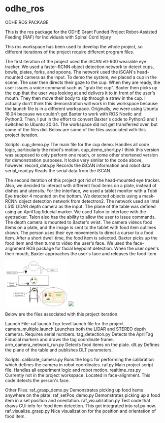 # odhe_ros
ODHE ROS PACKAGE

This is the ros package for the ODHE Grant Funded Project
Robot-Assisted Feeding (RAF) for Individuals with Spinal Cord Injury

This ros workspace has been used to develop the whole  project,
so different iterations of the project require different program files.

The first iteration of the project used the iSCAN etl-600 wearable
eye tracker. We used a faster-RCNN object detection network to detect cups, 
bowls, plates, forks, and spoons. The network used the iSCAN's head-mounted 
camera as the input. To demo the system,  we placed a cup in
the scene. The user then directs their gaze to the cup. When they are 
ready, the user issues a voice command such as "grab the cup". Baxter then 
picks up the cup that the user was looking at and delivers it to in front 
of the user's mouth. They then move their body to sip through a straw in 
the cup. I actually don't think this demonstration will work in this 
workspace because the launch file is in a different workspace. Originally, 
we were using Ubuntu 18.04 because we couldn't get Baxter to work with ROS 
Noetic and Python3. Then, I put in the effort to convert Baxter's code to 
Python3 and I switched to Ubuntu 20.04. The workspace did not get 
transferred over, but some of the files did. Below are some of the files 
associated with this project iteration.

Scripts:
    cup_demo.py         The main file for the cup demo. Handles all code 
                        logic, particularly the robot's motion.
    cup_demo_short.py   I think this version was supposed to only perform
                        one reach, or some other shortened version for 
                        demonstration purposes. It looks very similar to 
                        the code above, however.
    record_data.py      Records the iSCAN information and robot data.
    serial_read.py      Reads the serial data from the iSCAN.
    
The second iteration of this project got rid of the head-mounted eye 
tracker. Also, we decided to interact with different food items on a 
plate, instead of dishes and utensils. For the interface, we used a 
tablet monitor with a Tobii Eye tracker 4 mounted on the bottom. We 
detected objects using a mask-RCNN object detection network from 
detectron2. The network used an Intel L515 LIDAR depth camera as the 
input. The plane of the table was defined using an AprilTag fiducial 
marker. We used Talon to interface with the eyetracker. Talon also 
has the ability to allow the user to issue commands. The depth camera is 
mounted to Baxter's wrist. The camera videos food items on a plate, and 
the image is sent to the tablet with food item outlines drawn. The person 
uses their eye movements to direct a cursor to a food item. After a short 
dwell time, the food item is selected. Baxter picks up the food item and 
then turns to video the user's face. We used the face-alignment ROS 
package for facial keypoint detection. When the user open's their mouth, 
Baxter approaches the user's face and releases the food item. 

<img src="https://github.com/jschultz299/odhe_ros/blob/main/images/System%20Overview.png" width=40%>
<img src="https://github.com/jschultz299/odhe_ros/blob/main/images/Evaluation.png" width=40%>

Below are the files associated with this project iteration.

Launch File:
    raf.launch                      Top-level launch file for the project.
        camera_multiple.launch      Launches both the LIDAR and STEREO 
                                    depth cameras. Requires serial numbers.
        tag_detection.py            Detects the AprilTag Fiducial markers 
                                    and draws the tag coordinate frame.
        arm_camera_network_run.py   Detects food items on the plate. 
        dlt.py                      Defines the plane of the table and 
                                    publishes DLT parameters.

Scripts:
    calibrate_camera.py             Runs the logic for performing the 
                                    calibration which defines the camera 
                                    in robot coordinates.
    raf.py                          Main project script file. Handles all 
                                    experiment logic and robot motion.
    realtime_ros.py                 Currently not in the project workspace.
                                    Located in face-alignment. This code 
                                    detects the person's face.

Other Files:
    raf_grasp_demo.py               Demonstrates picking up food items 
                                    anywhere on the plate.
    raf_setPos_demo.py              Demonstrates picking up a food item 
                                    in a set position and orientation.
    raf_visualization.py            Test code that draws GUI info for 
                                    food item detection. This got 
                                    integrated into raf.py now.
    raf_visualize_grasp.py          Nice visualization for the position 
                                    and orientation of food item.
